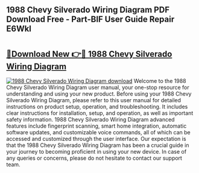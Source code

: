 ## 1988 Chevy Silverado Wiring Diagram PDF Download Free - Part-BIF User Guide Repair E6WkI

# <h2><a href="http://dfhst4n.blite.top/?on=1988+Chevy+Silverado+Wiring+Diagram">🔗Download New 👉🔴 1988 Chevy Silverado Wiring Diagram</a></h2>

[![1988 Chevy Silverado Wiring Diagram download](https://i.imgur.com/lujVjoI.png)](http://dfhst4n.blite.top/?on=1988+Chevy+Silverado+Wiring+Diagram)
Welcome to the 1988 Chevy Silverado Wiring Diagram user manual, your one-stop resource for understanding and using your new product. Before using your 1988 Chevy Silverado Wiring Diagram, please refer to this user manual for detailed instructions on product setup, operation, and troubleshooting. It includes clear instructions for installation, setup, and operation, as well as important safety information. 1988 Chevy Silverado Wiring Diagram advanced features include fingerprint scanning, smart home integration, automatic software updates, and customizable voice commands, all of which can be accessed and customized through the user interface. Our expectation is that the 1988 Chevy Silverado Wiring Diagram has been a crucial guide in your journey to becoming proficient in using your new device. In case of any queries or concerns, please do not hesitate to contact our support team.
